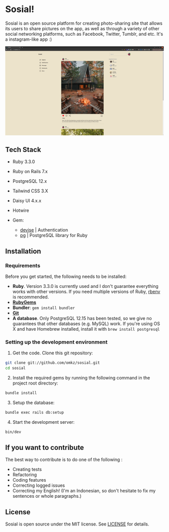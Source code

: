 # Sosial!

Sosial is an open source platform for creating photo-sharing site that allows its users to share pictures on the app, as well as through a variety of other social networking platforms, such as Facebook, Twitter, Tumblr, and etc.
It's a instagram-like app :)

![Sosial! Screenshot](https://raw.githubusercontent.com/omkz/sosial/main/public/screenshot.png)

## Tech Stack

- Ruby 3.3.0
- Ruby on Rails 7.x
- PostgreSQL 12.x
- Tailwind CSS 3.X
- Daisy UI 4.x.x
- Hotwire

- Gem:
    -  [devise](https://github.com/plataformatec/devise) | Authentication
    -  [pg](https://github.com/ged/ruby-pg) | PostgreSQL library for Ruby

## Installation

### Requirements

Before you get started, the following needs to be installed:
* **Ruby**. Version 3.3.0 is currently used and I don't guarantee everything works with other versions. If you need multiple versions of Ruby, [rbenv](https://rbenv.org) is recommended.
* [**RubyGems**](http://rubygems.org/)
* **Bundler**: `gem install bundler`
* [**Git**](http://help.github.com/git-installation-redirect)
* **A database**. Only PostgreSQL 12.15 has been tested, so we give no guarantees that other databases (e.g. MySQL) work. If you're using OS X and have Homebrew installed, install it with `brew install postgresql`

### Setting up the development environment

1. Get the code. Clone this git repository:

  ```bash
  git clone git://github.com/omkz/sosial.git
  cd sosial
  ```

2. Install the required gems by running the following command in the project root directory:

  ```bash
  bundle install
  ```

3. Setup the database:

  ```bash
  bundle exec rails db:setup
  ```

4. Start the development server:

  ```bash
  bin/dev
  ```

## If you want to contribute

The best way to contribute is to do one of the following :
* Creating tests
* Refactoring
* Coding features
* Correcting logged issues
* Correcting my English! (I'm an Indonesian, so don't hesitate to fix my sentences or whole paragraphs.)

## License

Sosial is open source under the MIT license. See [LICENSE](LICENSE) for details.